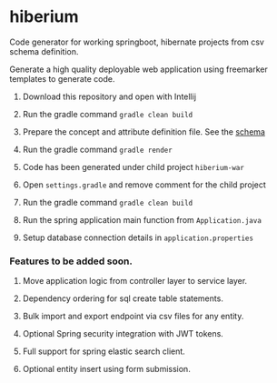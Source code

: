 # hiberium

Code generator for working springboot, hibernate projects from csv schema definition.

Generate a high quality deployable web application using freemarker templates to generate code.

1. Download this repository and open with Intellij

2. Run the gradle command `gradle clean build`

3. Prepare the concept and attribute definition file. See the [schema](SCHEMA.md)

4. Run the gradle command `gradle render`

5. Code has been generated under child project `hiberium-war`

6. Open `settings.gradle` and remove comment for the child project

7. Run the gradle command `gradle clean build`

8. Run the spring application main function from `Application.java`

9. Setup database connection details in `application.properties`

### Features to be added soon.

1. Move application logic from controller layer to service layer.

2. Dependency ordering for sql create table statements.

3. Bulk import and export endpoint via csv files for any entity.

4. Optional Spring security integration with JWT tokens.

5. Full support for spring elastic search client.

6. Optional entity insert using form submission.
